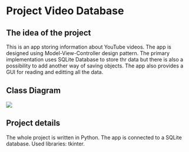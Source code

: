 # Project Video Database

## The idea of the project

This is an app storing information about YouTube videos. The app is designed using Model-View-Controller design pattern. The primary implementation uses SQLite Database to store thr data but there is also a possibility to add another way of saving objects. The app also provides a GUI for reading and editting all the data.  

## Class Diagram

![](https://i.imgur.com/UcaIkZI.png)

## Project details

The whole project is written in Python. The app is connected to a SQLite database.
Used libraries: tkinter.   


 

